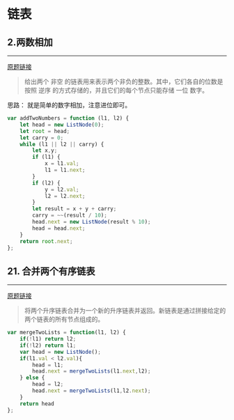 # 链表

## 2.两数相加
--- 
[原题链接](https://leetcode-cn.com/problems/add-two-numbers/)

> 给出两个 非空 的链表用来表示两个非负的整数。其中，它们各自的位数是按照 逆序 的方式存储的，并且它们的每个节点只能存储 一位 数字。   

思路： 就是简单的数字相加，注意进位即可。
```javascript
var addTwoNumbers = function (l1, l2) {
    let head = new ListNode(0);
    let root = head;
    let carry = 0;
    while (l1 || l2 || carry) {
        let x,y;
        if (l1) {
            x = l1.val;
            l1 = l1.next;
        }
        if (l2) {
            y = l2.val;
            l2 = l2.next;
        }
        let result = x + y + carry;
        carry = ~~(result / 10);
        head.next = new ListNode(result % 10);
        head = head.next;
    }
    return root.next;
};
```


## 21. 合并两个有序链表
--- 
[原题链接](https://leetcode-cn.com/problems/merge-two-sorted-lists/)

> 将两个升序链表合并为一个新的升序链表并返回。新链表是通过拼接给定的两个链表的所有节点组成的。

```javascript
var mergeTwoLists = function(l1, l2) {
    if(!l1) return l2;
    if(!l2) return l1;
    var head = new ListNode();
    if(l1.val < l2.val){
        head = l1;
        head.next = mergeTwoLists(l1.next,l2);
    } else {
        head = l2;
        head.next = mergeTwoLists(l1,l2.next);
    }
    return head
};
```